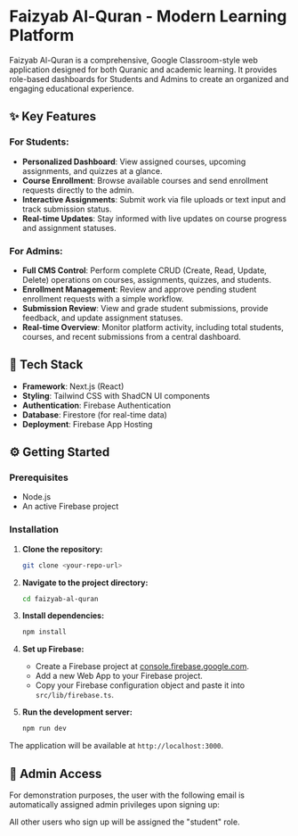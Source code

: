 # Faizyab Al-Quran - Modern Learning Platform

Faizyab Al-Quran is a comprehensive, Google Classroom-style web application designed for both Quranic and academic learning. It provides role-based dashboards for Students and Admins to create an organized and engaging educational experience.

## ✨ Key Features

### For Students:
- **Personalized Dashboard**: View assigned courses, upcoming assignments, and quizzes at a glance.
- **Course Enrollment**: Browse available courses and send enrollment requests directly to the admin.
- **Interactive Assignments**: Submit work via file uploads or text input and track submission status.
- **Real-time Updates**: Stay informed with live updates on course progress and assignment statuses.

### For Admins:
- **Full CMS Control**: Perform complete CRUD (Create, Read, Update, Delete) operations on courses, assignments, quizzes, and students.
- **Enrollment Management**: Review and approve pending student enrollment requests with a simple workflow.
- **Submission Review**: View and grade student submissions, provide feedback, and update assignment statuses.
- **Real-time Overview**: Monitor platform activity, including total students, courses, and recent submissions from a central dashboard.

## 🚀 Tech Stack

- **Framework**: Next.js (React)
- **Styling**: Tailwind CSS with ShadCN UI components
- **Authentication**: Firebase Authentication
- **Database**: Firestore (for real-time data)
- **Deployment**: Firebase App Hosting

## ⚙️ Getting Started

### Prerequisites

- Node.js
- An active Firebase project

### Installation

1.  **Clone the repository:**
    ```bash
    git clone <your-repo-url>
    ```

2.  **Navigate to the project directory:**
    ```bash
    cd faizyab-al-quran
    ```

3.  **Install dependencies:**
    ```bash
    npm install
    ```

4.  **Set up Firebase:**
    - Create a Firebase project at [console.firebase.google.com](https://console.firebase.google.com).
    - Add a new Web App to your Firebase project.
    - Copy your Firebase configuration object and paste it into `src/lib/firebase.ts`.

5.  **Run the development server:**
    ```bash
    npm run dev
    ```

The application will be available at `http://localhost:3000`.

## 🔑 Admin Access

For demonstration purposes, the user with the following email is automatically assigned admin privileges upon signing up:

All other users who sign up will be assigned the "student" role.
